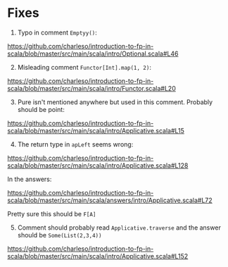# Fixes

1. Typo in comment `Emptyy()`:

https://github.com/charleso/introduction-to-fp-in-scala/blob/master/src/main/scala/intro/Optional.scala#L46

2. Misleading comment `Functor[Int].map(1, 2)`:

https://github.com/charleso/introduction-to-fp-in-scala/blob/master/src/main/scala/intro/Functor.scala#L20

3. Pure isn't mentioned anywhere but used in this comment. Probably should be point:

https://github.com/charleso/introduction-to-fp-in-scala/blob/master/src/main/scala/intro/Applicative.scala#L15

4. The return type in `apLeft` seems wrong:

https://github.com/charleso/introduction-to-fp-in-scala/blob/master/src/main/scala/intro/Applicative.scala#L128

In the answers:

https://github.com/charleso/introduction-to-fp-in-scala/blob/master/src/main/scala/answers/intro/Applicative.scala#L72

Pretty sure this should be `F[A]`

5. Comment should probably read `Applicative.traverse` and the answer should be `Some(List(2,3,4))`

https://github.com/charleso/introduction-to-fp-in-scala/blob/master/src/main/scala/intro/Applicative.scala#L152


